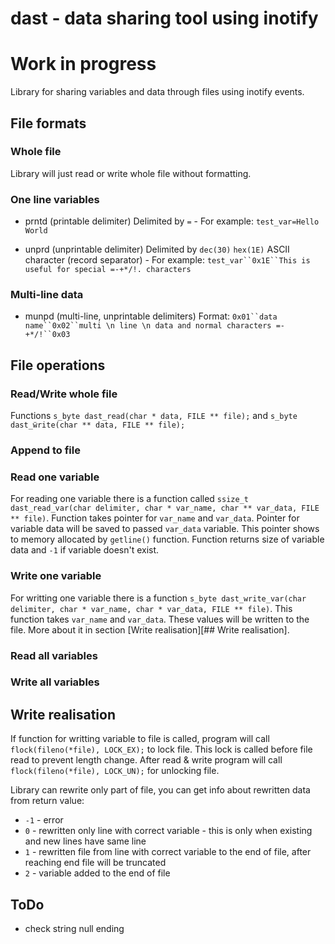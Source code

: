 dast - data sharing tool using inotify
==========

# __Work in progress__

Library for sharing variables and data through files using inotify events.


## File formats

### Whole file

Library will just read or write whole file without formatting.

### One line variables

 * prntd (printable delimiter) Delimited by `=` - For example: `test_var=Hello World`

 * unprd (unprintable delimiter) Delimited by `dec(30)` `hex(1E)` ASCII character (record separator) - For example: `test_var``0x1E``This is useful for special =-+*/!. characters`

### Multi-line data

 * munpd (multi-line, unprintable delimiters) Format: `0x01``data name``0x02``multi \n line \n data and normal characters =-+*/!``0x03`


## File operations

### Read/Write whole file

Functions `s_byte dast_read(char * data, FILE ** file);` and `s_byte dast_ẅrite(char ** data, FILE ** file);`

### Append to file

### Read one variable

For reading one variable there is a function called `ssize_t dast_read_var(char delimiter, char * var_name, char ** var_data, FILE ** file)`.
Function takes pointer for `var_name` and `var_data`. Pointer for variable data will be saved to passed `var_data` variable. This pointer shows to memory allocated by `getline()` function. Function returns size of variable data and `-1` if variable doesn't exist.

### Write one variable

For writting one variable there is a function `s_byte dast_write_var(char delimiter, char * var_name, char * var_data, FILE ** file)`.
This function takes `var_name` and `var_data`. These values will be written to the file. More about it in section [Write realisation][## Write realisation].

### Read all variables

### Write all variables


## Write realisation

If function for writting variable to file is called, program will call `flock(fileno(*file), LOCK_EX);` to lock file. This lock is called before file read to prevent length change. After read & write program will call `flock(fileno(*file), LOCK_UN);` for unlocking file.

Library can rewrite only part of file, you can get info about rewritten data from return value:

 - `-1` - error
 - `0` - rewritten only line with correct variable - this is only when existing and new lines have same line
 - `1` - rewritten file from line with correct variable to the end of file, after reaching end file will be truncated
 - `2` - variable added to the end of file

## ToDo

 - check string null ending
